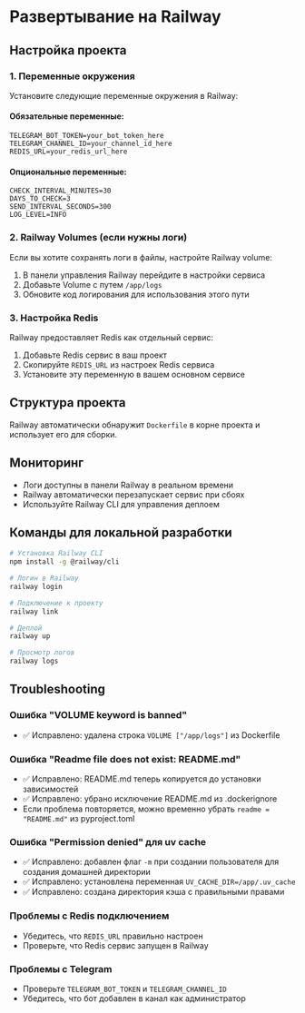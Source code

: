 # Развертывание на Railway

## Настройка проекта

### 1. Переменные окружения

Установите следующие переменные окружения в Railway:

#### Обязательные переменные:
```
TELEGRAM_BOT_TOKEN=your_bot_token_here
TELEGRAM_CHANNEL_ID=your_channel_id_here
REDIS_URL=your_redis_url_here
```

#### Опциональные переменные:
```
CHECK_INTERVAL_MINUTES=30
DAYS_TO_CHECK=3
SEND_INTERVAL_SECONDS=300
LOG_LEVEL=INFO
```

### 2. Railway Volumes (если нужны логи)

Если вы хотите сохранять логи в файлы, настройте Railway volume:

1. В панели управления Railway перейдите в настройки сервиса
2. Добавьте Volume с путем `/app/logs`
3. Обновите код логирования для использования этого пути

### 3. Настройка Redis

Railway предоставляет Redis как отдельный сервис:

1. Добавьте Redis сервис в ваш проект
2. Скопируйте `REDIS_URL` из настроек Redis сервиса
3. Установите эту переменную в вашем основном сервисе

## Структура проекта

Railway автоматически обнаружит `Dockerfile` в корне проекта и использует его для сборки.

## Мониторинг

- Логи доступны в панели Railway в реальном времени
- Railway автоматически перезапускает сервис при сбоях
- Используйте Railway CLI для управления деплоем

## Команды для локальной разработки

```bash
# Установка Railway CLI
npm install -g @railway/cli

# Логин в Railway
railway login

# Подключение к проекту
railway link

# Деплой
railway up

# Просмотр логов
railway logs
```

## Troubleshooting

### Ошибка "VOLUME keyword is banned"
- ✅ Исправлено: удалена строка `VOLUME ["/app/logs"]` из Dockerfile

### Ошибка "Readme file does not exist: README.md"
- ✅ Исправлено: README.md теперь копируется до установки зависимостей
- ✅ Исправлено: убрано исключение README.md из .dockerignore
- Если проблема повторяется, можно временно убрать `readme = "README.md"` из pyproject.toml

### Ошибка "Permission denied" для uv cache
- ✅ Исправлено: добавлен флаг `-m` при создании пользователя для создания домашней директории
- ✅ Исправлено: установлена переменная `UV_CACHE_DIR=/app/.uv_cache`
- ✅ Исправлено: создана директория кэша с правильными правами

### Проблемы с Redis подключением
- Убедитесь, что `REDIS_URL` правильно настроен
- Проверьте, что Redis сервис запущен в Railway

### Проблемы с Telegram
- Проверьте `TELEGRAM_BOT_TOKEN` и `TELEGRAM_CHANNEL_ID`
- Убедитесь, что бот добавлен в канал как администратор

